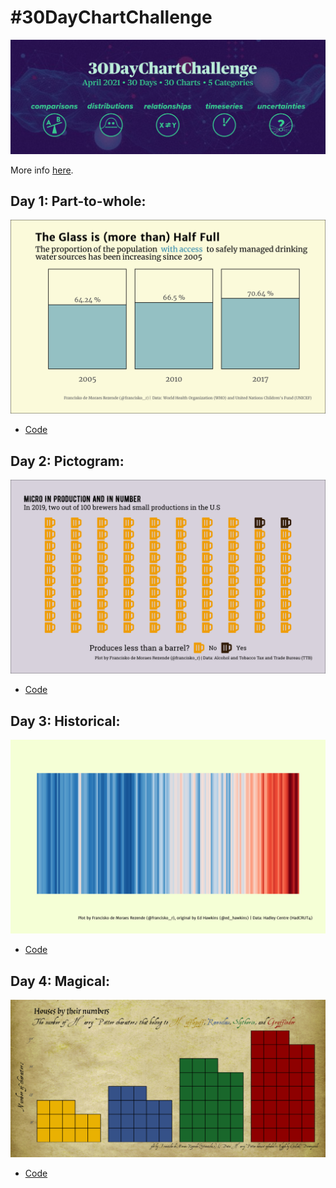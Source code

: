 # #30DayChartChallenge

![](img/banner.png)


More info [here](https://github.com/Z3tt/30DayChartChallenge_Collection2021).

## Day 1: Part-to-whole:

![](plots/day1.png)

+ [Code](https://github.com/francisko-rezende/30DayChartChallenge2021/blob/main/scripts/01-part-to-whole.R)

## Day 2: Pictogram:

![](plots/day2.png)

+ [Code](https://github.com/francisko-rezende/30DayChartChallenge2021/blob/main/scripts/02-pictogram.R)

## Day 3: Historical:

![](plots/day3.png)

+ [Code](https://github.com/francisko-rezende/30DayChartChallenge2021/blob/main/scripts/03-historical.R)

## Day 4: Magical:

![](plots/day4.png)

+ [Code](https://github.com/francisko-rezende/30DayChartChallenge2021/blob/main/scripts/04-magic.R)

